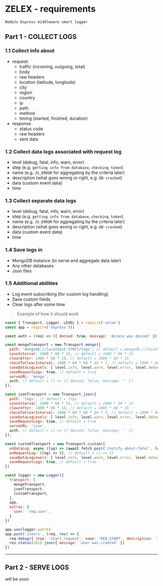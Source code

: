 # ZELEX - requirements
    NodeJs Express middleware smart logger
    
## Part 1 - COLLECT LOGS

### 1.1 Collect info about
* request:
    * traffic (incoming, outgoing, total)
    * body
    * raw headers
    * location (latitude, longitude)
    * city
    * region
    * country
    * ip
    * path
    * method
    * timing (started, finished, duration)
* response
    * status code
    * raw headers
    * sent data

### 1.2 Collect data logs associated with request log
* level (debug, fatal, info, warn, error)
* step (e.g. `getting info from database`, `checking token`)
* name (e.g. `JS_ERROR` for aggregating by the criteria later)
* description (what goes wrong or right, e.g. `DB crashed`)
* data (custom event data)
* time

### 1.3 Collect separate data logs
* level (debug, fatal, info, warn, error)
* step (e.g. `getting info from database`, `checking token`)
* name (e.g. `JS_ERROR` for aggregating by the criteria later)
* description (what goes wrong or right, e.g. `DB crashed`)
* data (custom event data)
* time

### 1.4 Save logs in
* MongoDB instance (to serve and aggregate data later)
* Any other databases
* Json files

### 1.5 Additional abilities
* Log event subscribing (for custom log handling)
* Save custom fields
* Clear logs after some time

> Example of how it should work
```js
const { Transport, Logger, LEVEL } = require('zelex')
const app = require('express')()

const auth = (req) => ({ denied: true, message: 'Access was denied' })

const mongoTransport = new Transport.mongo({
  path: 'mongodb://localhost:27017/logs', // default = mongodb://localhost:27017/logs
  saveInterval: 1000 * 60 * 15, // default = 1000 * 60 * 15
  clearAfter: 1000 * 60 * 15, // default = 1000 * 60 * 15
  checkToClearInterval: 1000 * 60 * 60 * 24 * 7, // default = 1000 * 60 * 60 * 24 * 7
  saveDataLogLevels: [ level.info, level.warn, level.error, level.debug, level.fatal ], // default = level.all
  saveRequestLogs: true, // default = true
  serveURL: 'mongo',
  auth, // default = () => ({ denied: false, message: '' })
});

const jsonTransport = new Transport.json({
  path: 'logs', // default = logs
  saveInterval: 1000 * 60 * 15, // default = 1000 * 60 * 15
  clearAfter: 1000 * 60 * 15, // default = 1000 * 60 * 15
  checkToClearInterval: 1000 * 60 * 60 * 24 * 7, // default = 1000 * 60 * 60 * 24 * 7
  saveDataLogLevels: [ level.info, level.warn, level.error, level.debug, level.fatal ], // default = level.all
  saveRequestLogs: true, // default = true
  serveURL: 'json',
  auth, // default = () => ({ denied: false, message: '' })
});

const customTransport = new Transport.custom({
  onDataLog: async (log) => (await fetch.post('/notify-about-fatal', log)), // default = () => {}
  onRequestLog: (log) => {}, // default = () => {}
  saveDataLogLevels: [ level.info, level.warn, level.error, level.debug, level.fatal ], // default = level.all
  saveRequestLogs: true, // default = true
})

const logger = new Logger({
  transport: [
    mongoTransport,
    jsonTransport,
    customTransport,
  ],
  app,
  extras: {
    user: 'req.user',
  }
})

app.use(logger.watch)
app.post('/users', (req, res) => {
  req.debug({ step: 'start_request', name: 'REQ_START', description: 'just started', data: { customData: 'custom data' } })
  res.status(201).json({ message: 'user was created' })
})
```
---

## Part 2 - SERVE LOGS
will be soon